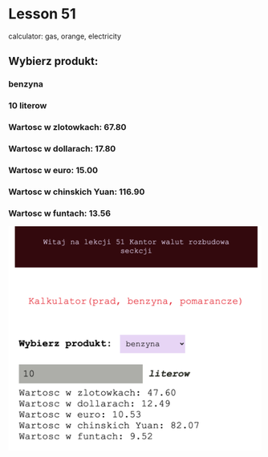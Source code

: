 # Lesson 51
calculator: gas, orange, electricity

## Wybierz produkt:
### benzyna
### 10 literow
### Wartosc w zlotowkach: 67.80
### Wartosc w dollarach: 17.80
### Wartosc w euro: 15.00
### Wartosc w chinskich Yuan: 116.90
### Wartosc w funtach: 13.56

![img](./assets/img.png)